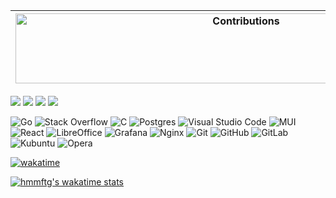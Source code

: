 | <img src="https://raw.githubusercontent.com/nilfalse/nilfalse/master/contributions.gif" alt="Contributions" width="722px" height="112px" /> |
| ------------------------------------------------------------------------------------------------------------------------------------------- |


![](https://github-readme-stats.vercel.app/api?username=hmmftg&show_icons=true&theme=tokyonight&line_height=27)
![](https://github-readme-stats.vercel.app/api/top-langs/?username=hmmftg&hide=java&theme=tokyonight)
[![](https://github-readme-stats.vercel.app/api/pin/?username=hmmftg&repo=requestCore&theme=tokyonight)](https://github.com/hmmftg/requestCore)
[![](https://github-readme-stats.vercel.app/api/pin/?username=hmmftg&repo=gosqltools&theme=tokyonight)](https://github.com/hmmftg/gosqltools)

![Go](https://img.shields.io/badge/go-%2300ADD8.svg?style=for-the-badge&logo=go&logoColor=white)
![Stack Overflow](https://img.shields.io/badge/-Stackoverflow-FE7A16?style=for-the-badge&logo=stack-overflow&logoColor=white)
![C](https://img.shields.io/badge/c-%2300599C.svg?style=for-the-badge&logo=c&logoColor=white)
![Postgres](https://img.shields.io/badge/postgres-%23316192.svg?style=for-the-badge&logo=postgresql&logoColor=white)
![Visual Studio Code](https://img.shields.io/badge/Visual%20Studio%20Code-0078d7.svg?style=for-the-badge&logo=visual-studio-code&logoColor=white)
![MUI](https://img.shields.io/badge/MUI-%230081CB.svg?style=for-the-badge&logo=mui&logoColor=white)
![React](https://img.shields.io/badge/react-%2320232a.svg?style=for-the-badge&logo=react&logoColor=%2361DAFB)
![LibreOffice](https://img.shields.io/badge/LibreOffice-%2318A303?style=for-the-badge&logo=LibreOffice&logoColor=white)
![Grafana](https://img.shields.io/badge/grafana-%23F46800.svg?style=for-the-badge&logo=grafana&logoColor=white)
![Nginx](https://img.shields.io/badge/nginx-%23009639.svg?style=for-the-badge&logo=nginx&logoColor=white)
![Git](https://img.shields.io/badge/git-%23F05033.svg?style=for-the-badge&logo=git&logoColor=white)
![GitHub](https://img.shields.io/badge/github-%23121011.svg?style=for-the-badge&logo=github&logoColor=white)
![GitLab](https://img.shields.io/badge/gitlab-%23181717.svg?style=for-the-badge&logo=gitlab&logoColor=white)
![Kubuntu](https://img.shields.io/badge/-KUbuntu-%230079C1?style=for-the-badge&logo=kubuntu&logoColor=white)
![Opera](https://img.shields.io/badge/Opera-FF1B2D?style=for-the-badge&logo=Opera&logoColor=white)

[![wakatime](https://wakatime.com/badge/user/018b1cc0-dc64-4a4c-bf4a-194a8f3122ae.svg)](https://wakatime.com/@018b1cc0-dc64-4a4c-bf4a-194a8f3122ae)

[![hmmftg's wakatime stats](https://github-readme-stats.vercel.app/api/wakatime?username=hmmftg&layout=compact&hide=browsing)](https://github.com/anuraghazra/github-readme-stats)
